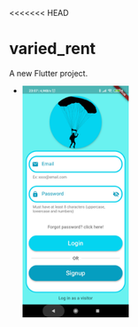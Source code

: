 <<<<<<< HEAD
# varied_rent

A new Flutter project.


- <img src = "https://github.com/MarcosBorba/App_Varied_Rent/blob/master/screenShots/LoginPage.jpg" align="left" height="40%" width="40%" >